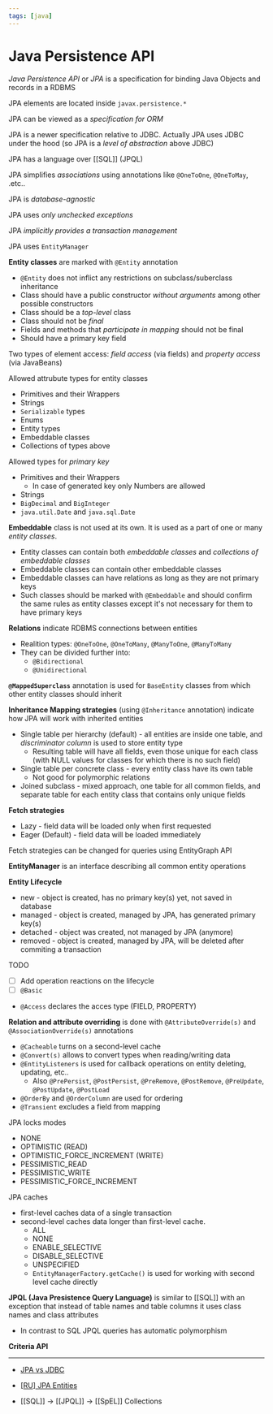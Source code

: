 ```yaml
---
tags: [java]
---
```


# Java Persistence API

_Java Persistence API_ or _JPA_ is a specification for binding Java Objects and records in a RDBMS

JPA elements are located inside `javax.persistence.*`

JPA can be viewed as a _specification for ORM_

JPA is a newer specification relative to JDBC. Actually JPA uses JDBC under the hood (so JPA is a _level of abstraction_ above JDBC)

JPA has a language over [[SQL]] (JPQL)

JPA simplifies _associations_ using annotations like `@OneToOne`, `@OneToMay`, .etc..

JPA is _database-agnostic_

JPA uses _only unchecked exceptions_

JPA _implicitly provides a transaction management_

JPA uses `EntityManager`

**Entity classes** are marked with `@Entity` annotation

- `@Entity` does not inflict any restrictions on subclass/suberclass inheritance
- Class should have a public constructor _without arguments_ among other possible constructors
- Class should be a _top-level_ class
- Class should not be _final_
- Fields and methods that _participate in mapping_ should not be final
- Should have a primary key field

Two types of element access: _field access_ (via fields) and _property access_ (via JavaBeans)

Allowed attrubute types for entity classes

- Primitives and their Wrappers
- Strings
- `Serializable` types
- Enums
- Entity types
- Embeddable classes
- Collections of types above

Allowed types for _primary key_

- Primitives and their Wrappers
  - In case of generated key only Numbers are allowed
- Strings
- `BigDecimal` and `BigInteger`
- `java.util.Date` and `java.sql.Date`

**Embeddable** class is not used at its own. It is used as a part of one or many _entity classes_.

- Entity classes can contain both _embeddable classes_ and _collections of embeddable classes_
- Embeddable classes can contain other embeddable classes
- Embeddable classes can have relations as long as they are not primary keys
- Such classes should be marked with `@Embeddable` and should confirm the same rules as entity classes except it's not necessary for them to have primary keys

**Relations** indicate RDBMS connections between entities

- Realition types: `@OneToOne`, `@OneToMany`, `@ManyToOne`, `@ManyToMany`
- They can be divided further into:
  - `@Bidirectional`
  - `@Unidirectional`

**`@MappedSuperclass`** annotation is used for `BaseEntity` classes from which other entity classes should inherit

**Inheritance Mapping strategies** (using `@Inheritance` annotation) indicate how JPA will work with inherited entities

- Single table per hierarchy (default) - all entities are inside one table, and _discriminator column_ is used to store entity type
  - Resulting table will have all fields, even those unique for each class (with NULL values for classes for which there is no such field)
- Single table per concrete class - every entity class have its own table
  - Not good for polymorphic relations
- Joined subclass - mixed approach, one table for all common fields, and separate table for each entity class that contains only unique fields

**Fetch strategies**

- Lazy - field data will be loaded only when first requested
- Eager (Default) - field data will be loaded immediately

Fetch strategies can be changed for queries using EntityGraph API

**EntityManager** is an interface describing all common entity operations

**Entity Lifecycle**

- new - object is created, has no primary key(s) yet, not saved in database
- managed - object is created, managed by JPA, has generated primary key(s)
- detached - object was created, not managed by JPA (anymore)
- removed - object is created, managed by JPA, will be deleted after commiting a transaction

TODO

- [ ] Add operation reactions on the lifecycle
- [ ] `@Basic`
- `@Access` declares the acces type (FIELD, PROPERTY)

**Relation and attribute overriding** is done with `@AttributeOverride(s)` and `@AssociationOverride(s)` annotations

- `@Cacheable` turns on a second-level cache
- `@Convert(s)` allows to convert types when reading/writing data
- `@EntityListeners` is used for callback operations on entity deleting, updating, etc..
  - Also `@PrePersist`, `@PostPersist`, `@PreRemove`, `@PostRemove`, `@PreUpdate`, `@PostUpdate`, `@PostLoad`
- `@OrderBy` and `@OrderColumn` are used for ordering
- `@Transient` excludes a field from mapping

JPA locks modes

- NONE
- OPTIMISTIC (READ)
- OPTIMISTIC_FORCE_INCREMENT (WRITE)
- PESSIMISTIC_READ
- PESSIMISTIC_WRITE
- PESSIMISTIC_FORCE_INCREMENT

JPA caches

- first-level caches data of a single transaction
- second-level caches data longer than first-level cache.
  - ALL
  - NONE
  - ENABLE_SELECTIVE
  - DISABLE_SELECTIVE
  - UNSPECIFIED
  - `EntityManagerFactory.getCache()` is used for working with second level cache directly

**JPQL (Java Presistence Query Language)** is similar to [[SQL]] with an exception that instead of table names and table columns it uses class names and class attributes

- In contrast to SQL JPQL queries has automatic polymorphism

**Criteria API**

---

- [JPA vs JDBC](https://www.baeldung.com/jpa-vs-jdbc)
- [[RU] JPA Entities](https://habr.com/ru/post/265061/)

- [[SQL]] -> [[JPQL]] -> [[SpEL]]
  Collections
